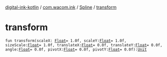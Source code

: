 [digital-ink-kotlin](../../index.md) / [com.wacom.ink](../index.md) / [Spline](index.md) / [transform](./transform.md)

# transform

`fun transform(scaleX: `[`Float`](https://kotlinlang.org/api/latest/jvm/stdlib/kotlin/-float/index.html)` = 1.0f, scaleY: `[`Float`](https://kotlinlang.org/api/latest/jvm/stdlib/kotlin/-float/index.html)` = 1.0f, sizeScale: `[`Float`](https://kotlinlang.org/api/latest/jvm/stdlib/kotlin/-float/index.html)` = 1.0f, translateX: `[`Float`](https://kotlinlang.org/api/latest/jvm/stdlib/kotlin/-float/index.html)` = 0.0f, translateY: `[`Float`](https://kotlinlang.org/api/latest/jvm/stdlib/kotlin/-float/index.html)` = 0.0f, angle: `[`Float`](https://kotlinlang.org/api/latest/jvm/stdlib/kotlin/-float/index.html)` = 0.0f, pivotX: `[`Float`](https://kotlinlang.org/api/latest/jvm/stdlib/kotlin/-float/index.html)` = 0.0f, pivotY: `[`Float`](https://kotlinlang.org/api/latest/jvm/stdlib/kotlin/-float/index.html)` = 0.0f): `[`Unit`](https://kotlinlang.org/api/latest/jvm/stdlib/kotlin/-unit/index.html)